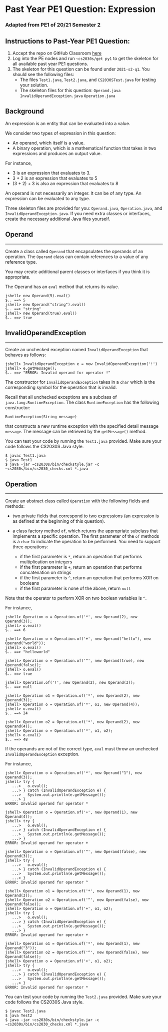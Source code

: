 # Past Year PE1 Question: Expression

### Adapted from PE1 of 20/21 Semester 2

## Instructions to Past-Year PE1 Question:

1. Accept the repo on GitHub Classroom [here](https://classroom.github.com/a/I14UFZpY)
2. Log into the PE nodes and run `~cs2030s/get py1` to get the skeleton for all available past year PE1 questions.
3. The skeleton for this question can be found under `2021-s2-q1`.  You should see the following files:
    - The files `Test1.java`, `Test2.java`, and `CS2030STest.java` for testing your solution.
    - The skeleton files for this question: `Operand.java` `InvalidOperandException.java`  `Operation.java` 
     
## Background

An expression is an entity that can be evaluated into a value.

We consider two types of expression in this question:

- An operand, which itself is a value.
- A binary operation, which is a mathematical function that takes in two expressions and produces an output value.

For instance,

- 3 is an expression that evaluates to 3.
- 3 + 2 is an expression that evaluates to 5
- (3 + 2) + 3 is also an expression that evaluates to 8

An operand is not necessarily an integer.  It can be of any type.
An expression can be evaluated to any type.

Three skeleton files are provided for you: `Operand.java`, `Operation.java`, and `InvalidOperandException.java`.   If you need extra classes or interfaces, create the necessary additional Java files yourself.

## Operand

----------

Create a class called `Operand` that encapsulates the operands of an operation.  The `Operand` class can contain references to a value of any reference type.  

You may create additional parent classes or interfaces if you think it is appropriate.

The Operand has an `eval` method that returns its value.

```
jshell> new Operand(5).eval()
$.. ==> 5
jshell> new Operand("string").eval()
$.. ==> "string"
jshell> new Operand(true).eval()
$.. ==> true
```

## InvalidOperandException

--------------------------

Create an unchecked exception named `InvalidOperandException` that behaves as follows:

```
jshell> InvalidOperandException e = new InvalidOperandException('!')
jshell> e.getMessage();
$.. ==> "ERROR: Invalid operand for operator !"
```

The constructor for `InvalidOperandException` takes in a `char` which is the corresponding symbol for the operation that is invalid.  

Recall that all unchecked exceptions are a subclass of `java.lang.RuntimeException`.  The class `RuntimeException` has the following constructor:

```
RuntimeException(String message)
```

that constructs a new runtime exception with the specified detail message `message`. The message can be retrieved by the `getMessage()` method.

You can test your code by running the `Test1.java` provided.  Make sure your code follows the CS2030S Java style.

```
$ javac Test1.java
$ java Test1
$ java -jar ~cs2030s/bin/checkstyle.jar -c ~cs2030s/bin/cs2030_checks.xml *.java
```

## Operation

------------

Create an abstract class called `Operation` with the following fields and methods:

- two private fields that correspond to two expressions (an expression is as defined at the beginning of this question).

- a class factory method `of`, which returns the appropriate subclass that implements a specific operation.  The first parameter of the `of` methods is a `char` to indicate the operation to be performed.  You need to support three operations:
  
  - if the first parameter is `*`, return an operation that performs multiplication on integers
  - if the first parameter is `+`, return an operation that performs concatenation on strings
  - if the first parameter is `^`, return an operation that performs XOR on booleans
  - if the first parameter is none of the above, return `null`

Note that the operator to perform XOR on two boolean variables is `^`.

For instance,

```
jshell> Operation o = Operation.of('*', new Operand(2), new Operand(3));
jshell> o.eval()
$.. ==> 6

jshell> Operation o = Operation.of('+', new Operand("hello"), new Operand("world"));
jshell> o.eval()
$.. ==> "helloworld"

jshell> Operation o = Operation.of('^', new Operand(true), new Operand(false));
jshell> o.eval()
$.. ==> true

jshell> Operation.of('!', new Operand(2), new Operand(3));
$.. ==> null

jshell> Operation o1 = Operation.of('*', new Operand(2), new Operand(3));
jshell> Operation o = Operation.of('*', o1, new Operand(4));
jshell> o.eval()
$.. ==> 24

jshell> Operation o2 = Operation.of('*', new Operand(2), new Operand(4));
jshell> Operation o = Operation.of('*', o1, o2);
jshell> o.eval()
$.. ==> 48
```

If the operands are not of the correct type, `eval` must throw an unchecked `InvalidOperandException` exception.  

For instance,

```
jshell> Operation o = Operation.of('*', new Operand("1"), new Operand(3));
jshell> try {
   ...>   o.eval();
   ...> } catch (InvalidOperandException e) {
   ...>   System.out.println(e.getMessage());
   ...> }
ERROR: Invalid operand for operator *

jshell> Operation o = Operation.of('+', new Operand(1), new Operand(4));
jshell> try {
   ...>   o.eval();
   ...> } catch (InvalidOperandException e) {
   ...>   System.out.println(e.getMessage());
   ...> }
ERROR: Invalid operand for operator +

jshell> Operation o = Operation.of('^', new Operand(false), new Operand(3));
jshell> try {
   ...>   o.eval();
   ...> } catch (InvalidOperandException e) {
   ...>   System.out.println(e.getMessage());
   ...> }
ERROR: Invalid operand for operator ^

jshell> Operation o1 = Operation.of('*', new Operand(1), new Operand(3));
jshell> Operation o2 = Operation.of('^', new Operand(false), new Operand(false));
jshell> Operation o = Operation.of('+', o1, o2);
jshell> try {
   ...>   o.eval();
   ...> } catch (InvalidOperandException e) {
   ...>   System.out.println(e.getMessage());
   ...> }
ERROR: Invalid operand for operator +

jshell> Operation o1 = Operation.of('*', new Operand(1), new Operand("3"));
jshell> Operation o2 = Operation.of('^', new Operand(false), new Operand(false));
jshell> Operation o = Operation.of('+', o1, o2);
jshell> try {
   ...>   o.eval();
   ...> } catch (InvalidOperandException e) {
   ...>   System.out.println(e.getMessage());
   ...> }
ERROR: Invalid operand for operator *
```

You can test your code by running the `Test2.java` provided.  Make sure your code follows the CS2030S Java style.

```
$ javac Test2.java
$ java Test2
$ java -jar ~cs2030s/bin/checkstyle.jar -c ~cs2030s/bin/cs2030_checks.xml *.java
```

